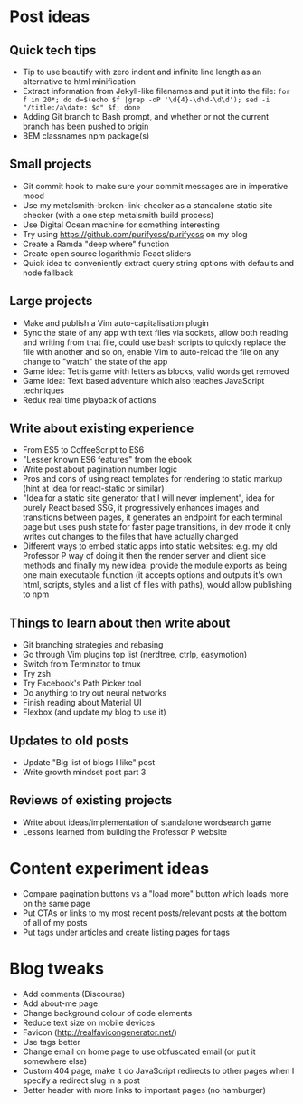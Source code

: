 # Post ideas

## Quick tech tips

- Tip to use beautify with zero indent and infinite line length as an alternative to html minification
- Extract information from Jekyll-like filenames and put it into the file: `for f in 20*; do d=$(echo $f |grep -oP '\d{4}-\d\d-\d\d'); sed -i "/title:/a\date: $d" $f; done`
- Adding Git branch to Bash prompt, and whether or not the current branch has been pushed to origin
- BEM classnames npm package(s)

## Small projects

- Git commit hook to make sure your commit messages are in imperative mood
- Use my metalsmith-broken-link-checker as a standalone static site checker (with a one step metalsmith build process)
- Use Digital Ocean machine for something interesting
- Try using https://github.com/purifycss/purifycss on my blog
- Create a Ramda "deep where" function
- Create open source logarithmic React sliders
- Quick idea to conveniently extract query string options with defaults and node fallback

## Large projects

- Make and publish a Vim auto-capitalisation plugin
- Sync the state of any app with text files via sockets, allow both reading and writing from that file, could use bash scripts to quickly replace the file with another and so on, enable Vim to auto-reload the file on any change to "watch" the state of the app
- Game idea: Tetris game with letters as blocks, valid words get removed 
- Game idea: Text based adventure which also teaches JavaScript techniques
- Redux real time playback of actions

## Write about existing experience

- From ES5 to CoffeeScript to ES6
- "Lesser known ES6 features" from the ebook
- Write post about pagination number logic
- Pros and cons of using react templates for rendering to static markup (hint at idea for react-static or similar)
- "Idea for a static site generator that I will never implement", idea for purely React based SSG, it progressively enhances images and transitions between pages, it generates an endpoint for each terminal page but uses push state for faster page transitions, in dev mode it only writes out changes to the files that have actually changed
- Different ways to embed static apps into static websites: e.g. my old Professor P way of doing it then the render server and client side methods and finally my new idea: provide the module exports as being one main executable function (it accepts options and outputs it's own html, scripts, styles and a list of files with paths), would allow publishing to npm

## Things to learn about then write about

- Git branching strategies and rebasing
- Go through Vim plugins top list (nerdtree, ctrlp, easymotion)
- Switch from Terminator to tmux
- Try zsh
- Try Facebook's Path Picker tool
- Do anything to try out neural networks
- Finish reading about Material UI
- Flexbox (and update my blog to use it)

## Updates to old posts

- Update "Big list of blogs I like" post
- Write growth mindset post part 3

## Reviews of existing projects

- Write about ideas/implementation of standalone wordsearch game
- Lessons learned from building the Professor P website

# Content experiment ideas

- Compare pagination buttons vs a "load more" button which loads more on the same page
- Put CTAs or links to my most recent posts/relevant posts at the bottom of all of my posts
- Put tags under articles and create listing pages for tags

# Blog tweaks

- Add comments (Discourse)
- Add about-me page
- Change background colour of code elements
- Reduce text size on mobile devices
- Favicon (http://realfavicongenerator.net/)
- Use tags better
- Change email on home page to use obfuscated email (or put it somewhere else)
- Custom 404 page, make it do JavaScript redirects to other pages when I specify a redirect slug in a post
- Better header with more links to important pages (no hamburger)
